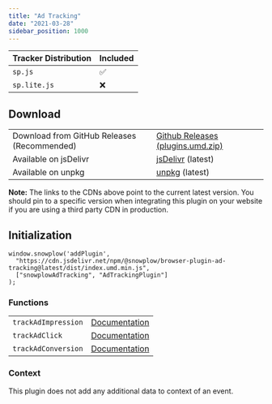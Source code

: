 ```yaml
---
title: "Ad Tracking"
date: "2021-03-28"
sidebar_position: 1000
---
```


| Tracker Distribution | Included |
| --- | --- |
| `sp.js` | ✅ |
| `sp.lite.js` | ❌ |

## Download

<table class="has-fixed-layout"><tbody><tr><td>Download from GitHub Releases (Recommended)</td><td><a href="https://github.com/snowplow/snowplow-javascript-tracker/releases" target="_blank" rel="noreferrer noopener">Github Releases (plugins.umd.zip)</a></td></tr><tr><td>Available on jsDelivr</td><td><a href="https://cdn.jsdelivr.net/npm/@snowplow/browser-plugin-ad-tracking@latest/dist/index.umd.min.js" target="_blank" rel="noreferrer noopener">jsDelivr</a> (latest)</td></tr><tr><td>Available on unpkg</td><td><a href="https://unpkg.com/@snowplow/browser-plugin-ad-tracking@latest/dist/index.umd.min.js" target="_blank" rel="noreferrer noopener">unpkg</a> (latest)</td></tr></tbody></table>

**Note:** The links to the CDNs above point to the current latest version. You should pin to a specific version when integrating this plugin on your website if you are using a third party CDN in production.

## Initialization

```
window.snowplow('addPlugin', 
  "https://cdn.jsdelivr.net/npm/@snowplow/browser-plugin-ad-tracking@latest/dist/index.umd.min.js",
  ["snowplowAdTracking", "AdTrackingPlugin"]
);
```

### Functions

<table class="has-fixed-layout"><tbody><tr><td><code>trackAdImpression</code></td><td><a href="/docs/migrated/collecting-data/collecting-from-own-applications/javascript-trackers/javascript-tracker/javascript-tracker-v3/tracking-events/#trackAdImpression">Documentation</a></td></tr><tr><td><code>trackAdClick</code></td><td><a href="/docs/migrated/collecting-data/collecting-from-own-applications/javascript-trackers/javascript-tracker/javascript-tracker-v3/tracking-events/#trackAdClick">Documentation</a></td></tr><tr><td><code>trackAdConversion</code></td><td><a href="/docs/migrated/collecting-data/collecting-from-own-applications/javascript-trackers/javascript-tracker/javascript-tracker-v3/tracking-events/#trackAdConversion">Documentation</a></td></tr></tbody></table>

### Context

This plugin does not add any additional data to context of an event.
